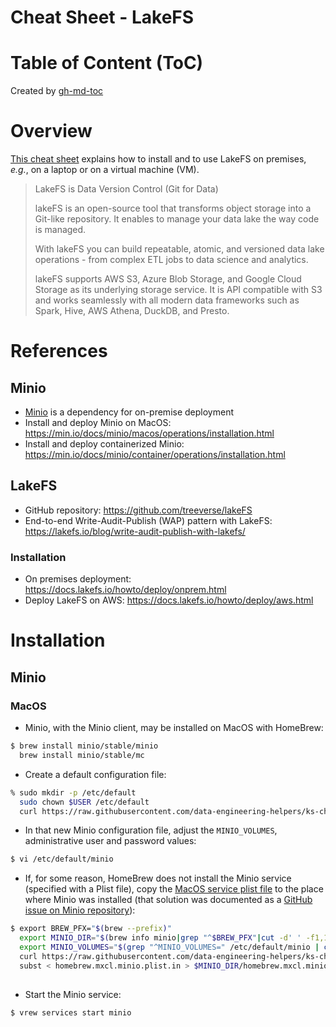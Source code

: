 Cheat Sheet - LakeFS
====================

# Table of Content (ToC)

Created by [gh-md-toc](https://github.com/ekalinin/github-markdown-toc.go)

# Overview
[This cheat sheet](https://github.com/data-engineering-helpers/ks-cheat-sheets/blob/main/frameworks/lakefs/README.md)
explains how to install and to use LakeFS on premises, _e.g._, on a laptop
or on a virtual machine (VM).

> LakeFS is Data Version Control (Git for Data)
>
> lakeFS is an open-source tool that transforms object storage into a Git-like
> repository. It enables to manage your data lake the way code is managed.
>
> With lakeFS you can build repeatable, atomic, and versioned data lake
> operations - from complex ETL jobs to data science and analytics.
>
> lakeFS supports AWS S3, Azure Blob Storage, and Google Cloud Storage
> as its underlying storage service. It is API compatible with S3 and works
> seamlessly with all modern data frameworks such as Spark, Hive, AWS Athena,
> DuckDB, and Presto.

# References

## Minio
* [Minio](https://min.io/) is a dependency for on-premise deployment
* Install and deploy Minio on MacOS:
  https://min.io/docs/minio/macos/operations/installation.html
* Install and deploy containerized Minio:
  https://min.io/docs/minio/container/operations/installation.html

## LakeFS
* GitHub repository: https://github.com/treeverse/lakeFS
* End-to-end Write-Audit-Publish (WAP) pattern with LakeFS:
  https://lakefs.io/blog/write-audit-publish-with-lakefs/

### Installation
* On premises deployment: https://docs.lakefs.io/howto/deploy/onprem.html
* Deploy LakeFS on AWS: https://docs.lakefs.io/howto/deploy/aws.html

# Installation

## Minio

### MacOS
* Minio, with the Minio client, may be installed on MacOS with HomeBrew:
```bash
$ brew install minio/stable/minio
  brew install minio/stable/mc
```

* Create a default configuration file:
```bash
% sudo mkdir -p /etc/default
  sudo chown $USER /etc/default
  curl https://raw.githubusercontent.com/data-engineering-helpers/ks-cheat-sheets/main/frameworks/lakefs/etc/minio -o /etc/default/minio
```

* In that new Minio configuration file, adjust the `MINIO_VOLUMES`,
  administrative user and password values:
```bash
$ vi /etc/default/minio
```

* If, for some reason, HomeBrew does not install the Minio service (specified
  with a Plist file), copy the
  [MacOS service plist file](https://github.com/data-engineering-helpers/ks-cheat-sheets/blob/main/frameworks/lakefs/etc/homebrew.mxcl.minio.plist)
  to the place where Minio was installed (that solution was documented
  as a
  [GitHub issue on Minio repository](https://github.com/minio/minio/issues/16382)):
```bash
$ export BREW_PFX="$(brew --prefix)"
  export MINIO_DIR="$(brew info minio|grep "^$BREW_PFX"|cut -d' ' -f1,1)"
  export MINIO_VOLUMES="$(grep "^MINIO_VOLUMES=" /etc/default/minio | cut -d'=' -f2,2 | sed -e 's/"//g')"
  curl https://raw.githubusercontent.com/data-engineering-helpers/ks-cheat-sheets/main/frameworks/lakefs/etc/homebrew.mxcl.minio.plist -o homebrew.mxcl.minio.plist.in
  subst < homebrew.mxcl.minio.plist.in > $MINIO_DIR/homebrew.mxcl.minio.plist
  
```

* Start the Minio service:
```bash
$ vrew services start minio
```
